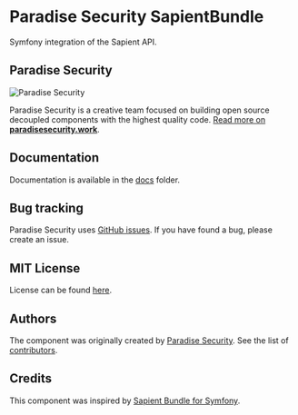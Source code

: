 Paradise Security SapientBundle
================

Symfony integration of the Sapient API.

Paradise Security
------

![Paradise Security](https://paradisesecurity.work/src/images/logo-splash-banner.png)

Paradise Security is a creative team focused on building open source decoupled components with the highest quality code. [Read more on **paradisesecurity.work**](https://paradisesecurity.work).

Documentation
------------

Documentation is available in the [docs](https://github.com/paradisesecurity/sapient-bundle/blob/master/docs/index.md) folder.

Bug tracking
------------

Paradise Security uses [GitHub issues](https://github.com/paradisesecurity/sapient-bundle/issues).
If you have found a bug, please create an issue.

MIT License
-----------

License can be found [here](https://github.com/paradisesecurity/sapient-bundle/blob/master/LICENSE).

Authors
-------

The component was originally created by [Paradise Security](https://paradisesecurity.work).
See the list of [contributors](https://github.com/paradisesecurity/sapient-bundle/contributors).

Credits
-------

This component was inspired by [Sapient Bundle for Symfony](https://github.com/lepiaf/sapient-bundle).